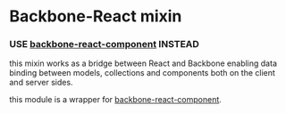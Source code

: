 # Backbone-React mixin

### USE [backbone-react-component](https://github.com/magalhas/backbone-react-component) INSTEAD

this mixin works as a bridge between React and Backbone enabling data binding between models, collections and components both on the client and server sides.

this module is a wrapper for [backbone-react-component](https://github.com/magalhas/backbone-react-component).
